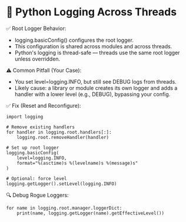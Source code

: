# 🧠 Python Logging Across Threads

✅ Root Logger Behavior:

- logging.basicConfig() configures the root logger.
- This configuration is shared across modules and across threads.
- Python's logging is thread-safe — threads use the same root logger unless overridden.

⚠️ Common Pitfall (Your Case):

- You set level=logging.INFO, but still see DEBUG logs from threads.
- Likely cause: a library or module creates its own logger and adds a handler with a lower level (e.g., DEBUG), bypassing your config.

✅ Fix (Reset and Reconfigure):

```
import logging

# Remove existing handlers
for handler in logging.root.handlers[:]:
    logging.root.removeHandler(handler)

# Set up root logger
logging.basicConfig(
    level=logging.INFO,
    format="%(asctime)s %(levelname)s %(message)s"
)

# Optional: force level
logging.getLogger().setLevel(logging.INFO)
```

🔍 Debug Rogue Loggers:

```
for name in logging.root.manager.loggerDict:
    print(name, logging.getLogger(name).getEffectiveLevel())
```
